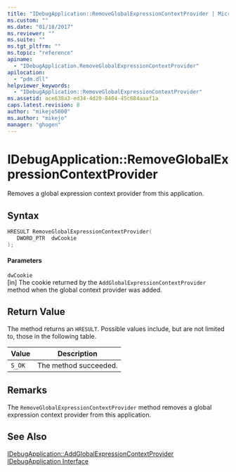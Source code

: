 ```yaml
---
title: "IDebugApplication::RemoveGlobalExpressionContextProvider | Microsoft Docs"
ms.custom: ""
ms.date: "01/18/2017"
ms.reviewer: ""
ms.suite: ""
ms.tgt_pltfrm: ""
ms.topic: "reference"
apiname: 
  - "IDebugApplication.RemoveGlobalExpressionContextProvider"
apilocation: 
  - "pdm.dll"
helpviewer_keywords: 
  - "IDebugApplication::RemoveGlobalExpressionContextProvider"
ms.assetid: ace638a3-ed34-4d20-8404-45c684aaaf1a
caps.latest.revision: 8
author: "mikejo5000"
ms.author: "mikejo"
manager: "ghogen"
---
```

# IDebugApplication::RemoveGlobalExpressionContextProvider
Removes a global expression context provider from this application.  
  
## Syntax  
  
```cpp
HRESULT RemoveGlobalExpressionContextProvider(  
   DWORD_PTR  dwCookie  
);  
```  
  
#### Parameters  
 `dwCookie`  
 [in] The cookie returned by the `AddGlobalExpressionContextProvider` method when the global context provider was added.  
  
## Return Value  
 The method returns an `HRESULT`. Possible values include, but are not limited to, those in the following table.  
  
|Value|Description|  
|-----------|-----------------|  
|`S_OK`|The method succeeded.|  
  
## Remarks  
 The `RemoveGlobalExpressionContextProvider` method removes a global expression context provider from this application.  
  
## See Also  
 [IDebugApplication::AddGlobalExpressionContextProvider](../../winscript/reference/idebugapplication-addglobalexpressioncontextprovider.md)   
 [IDebugApplication Interface](../../winscript/reference/idebugapplication-interface.md)